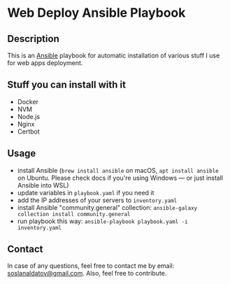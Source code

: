 # Web Deploy Ansible Playbook

## Description

This is an [Ansible](https://www.ansible.com/) playbook for automatic installation of various stuff I use for web apps deployment.

## Stuff you can install with it

- Docker
- NVM
- Node.js
- Nginx
- Certbot

## Usage

- install Ansible (`brew install ansible` on macOS, `apt install ansible` on Ubuntu. Please check docs if you're using Windows — or just install Ansible into WSL)
- update variables in `playbook.yaml` if you need it
- add the IP addresses of your servers to `inventory.yaml`
- install Ansible "community.general" collection: `ansible-galaxy collection install community.general`
- run playbook this way: `ansible-playbook playbook.yaml -i inventory.yaml`

## Contact

In case of any questions, feel free to contact me by email: [soslanaldatov@gmail.com](mailto:soslanaldatov@gmail.com).
Also, feel free to contribute.
